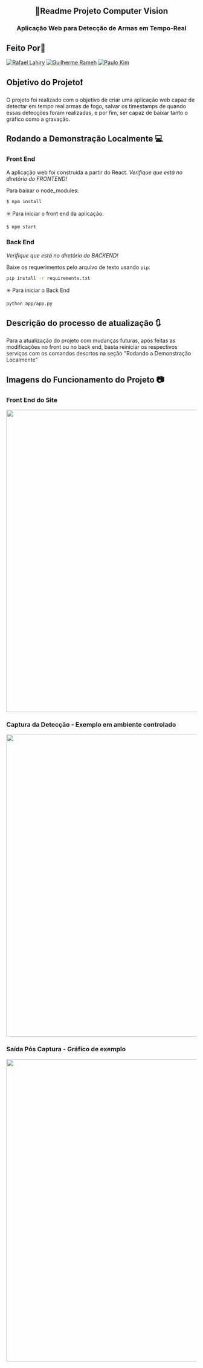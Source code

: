 <!-- markdownlint-disable MD033 MD041 -->
<p align="center">
  <h2 align="center">📄Readme Projeto Computer Vision</h3>
  <h3 align="center">Aplicação Web para Detecção de Armas em Tempo-Real</h4>
</p>

## Feito Por🙋

[![Rafael Lahiry](https://github.com/Lahiry.png?size=60)](https://github.com/Lahiry "Rafael Lahiry on GitHub!")
[![Guilherme Rameh](https://github.com/GuilhermeRameh.png?size=60)](https://github.com/GuilhermeRameh "Guilherme Rameh on GitHub!")
[![Paulo Kim](https://github.com/.png?size=60)](https://github.com/ "Paulo Kim on GitHub!")

## Objetivo do Projeto❗

O projeto foi realizado com o objetivo de  criar uma aplicação web capaz de detectar em tempo real armas de fogo, salvar os timestamps de quando essas detecções foram realizadas, e por fim, ser capaz de baixar tanto o gráfico como a gravação.

## Rodando a Demonstração Localmente 💻
### Front End
A aplicação web foi construida a partir do React. *Verifique que está no diretório do FRONTEND!*

Para baixar o node_modules:
``` sh
$ npm install
```

✳️ Para iniciar o front end da aplicação:
``` sh
$ npm start
```

### Back End
*Verifique que está no diretório do BACKEND!*

Baixe os requerimentos pelo arquivo de texto usando `pip`:
``` sh
pip install -r requirements.txt
```

✳️ Para iniciar o Back End
``` sh
python app/app.py
```

## Descrição do processo de atualização 🔃
Para a atualização do projeto com mudanças futuras, após feitas as modificações no front ou no back end, basta reiniciar os respectivos serviços com os comandos descrtos na seção "Rodando a Demonstração Localmente"

## Imagens do Funcionamento do Projeto 📷
### Front End do Site
<img src="https://github.com/Lahiry/gun-webtector/assets/62567654/f56c5397-a72f-4999-a32a-459d930c0143" width="800px"/>

### Captura da Detecção - Exemplo em ambiente controlado
<img src="https://github.com/Lahiry/gun-webtector/assets/62567654/b0bdf1ed-77a4-4758-b4b0-545e9f80c0a3" width="800px"/>

### Saída Pós Captura - Gráfico de exemplo
<img src="https://github.com/Lahiry/gun-webtector/assets/62567654/03bcba5b-227e-4998-bb86-c1043d14a98c" width="800px"/>




